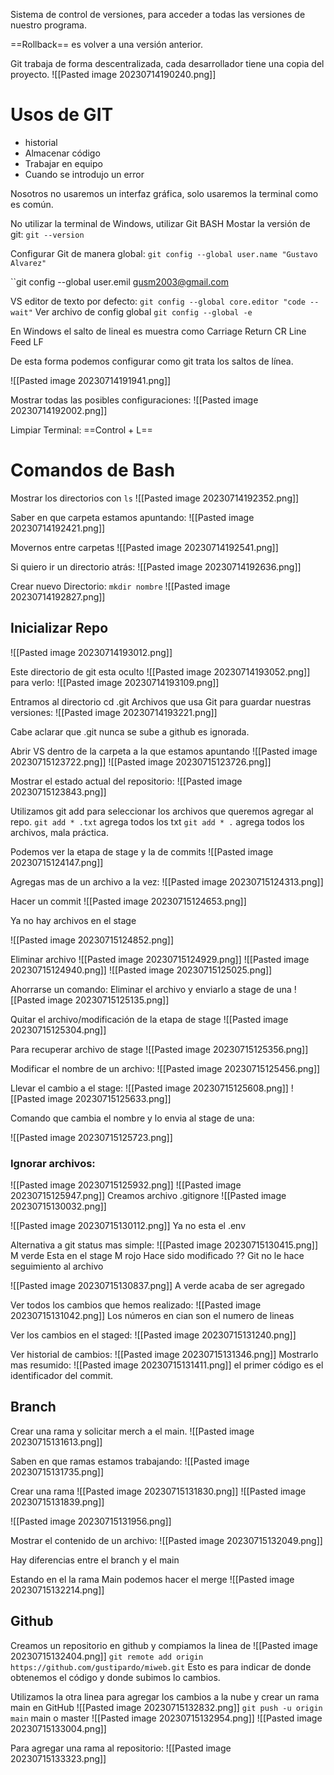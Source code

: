
Sistema de control de versiones, para acceder a todas las versiones de nuestro programa.

==Rollback== es volver a una versión anterior.

Git trabaja de forma descentralizada, cada desarrollador tiene una copia del proyecto.
![[Pasted image 20230714190240.png]]
# Usos de GIT
- historial
- Almacenar código
- Trabajar en equipo
- Cuando se introdujo un error

Nosotros no usaremos un interfaz gráfica, solo usaremos la terminal como es común.

No utilizar la terminal de Windows, utilizar Git BASH
Mostar la versión de git:
`git --version`

Configurar Git de manera global:
``git config --global user.name "Gustavo Alvarez"``

``git config --global user.emil gusm2003@gmail.com

VS editor de texto por defecto:
`git config --global core.editor "code --wait"`
Ver archivo de config global
`git config --global -e`


En Windows el salto de lineal es muestra como
Carriage Return CR
Line Feed LF

De esta forma podemos configurar como git trata los saltos de línea.

![[Pasted image 20230714191941.png]]

Mostrar todas las posibles configuraciones:
![[Pasted image 20230714192002.png]]

Limpiar Terminal:
==Control + L==
# Comandos de Bash
Mostrar los directorios con `ls`
![[Pasted image 20230714192352.png]]

Saber en que carpeta estamos apuntando:
![[Pasted image 20230714192421.png]]

Movernos entre carpetas 
![[Pasted image 20230714192541.png]]

Si quiero ir un directorio atrás:
![[Pasted image 20230714192636.png]]

Crear nuevo Directorio: `mkdir nombre`
![[Pasted image 20230714192827.png]]

## Inicializar Repo

![[Pasted image 20230714193012.png]]

Este directorio de git esta oculto
![[Pasted image 20230714193052.png]]
para verlo:
![[Pasted image 20230714193109.png]]

Entramos al directorio cd .git
Archivos que usa Git para guardar nuestras versiones:
![[Pasted image 20230714193221.png]]

Cabe aclarar que .git nunca se sube a github es ignorada.

Abrir VS dentro de la carpeta a la que estamos apuntando
![[Pasted image 20230715123722.png]]
![[Pasted image 20230715123726.png]]

Mostrar el estado actual del repositorio:
![[Pasted image 20230715123843.png]]

Utilizamos git add para seleccionar los archivos que queremos agregar al repo.
`git add * .txt` agrega todos los txt
`git add * .` agrega todos los archivos, mala práctica.

Podemos ver la etapa de stage y la de commits
![[Pasted image 20230715124147.png]]

Agregas mas de un archivo a la vez:
![[Pasted image 20230715124313.png]]

Hacer un commit
![[Pasted image 20230715124653.png]]

Ya no hay archivos en el stage


![[Pasted image 20230715124852.png]]

Eliminar archivo 
![[Pasted image 20230715124929.png]]
![[Pasted image 20230715124940.png]]
![[Pasted image 20230715125025.png]]

Ahorrarse un comando:
Eliminar el archivo y enviarlo a stage de una
![[Pasted image 20230715125135.png]]

Quitar el archivo/modificación de la etapa de stage
![[Pasted image 20230715125304.png]]

Para recuperar archivo de stage
![[Pasted image 20230715125356.png]]

Modificar el nombre de un archivo:
![[Pasted image 20230715125456.png]]

Llevar el cambio a el stage:
![[Pasted image 20230715125608.png]]
![[Pasted image 20230715125633.png]]

Comando que cambia el nombre y lo envia al stage de una:

![[Pasted image 20230715125723.png]]

### Ignorar archivos:
![[Pasted image 20230715125932.png]]
![[Pasted image 20230715125947.png]]
Creamos archivo .gitignore
![[Pasted image 20230715130032.png]]

![[Pasted image 20230715130112.png]]
Ya no esta el .env

Alternativa a git status mas simple:
![[Pasted image 20230715130415.png]]
M verde Esta en el stage
M rojo Hace sido modificado
?? Git no le hace seguimiento al archivo

![[Pasted image 20230715130837.png]]
A verde acaba de ser agregado

Ver todos los cambios que hemos realizado:
![[Pasted image 20230715131042.png]]
Los números en cian son el numero de lineas

Ver los cambios en el staged:
![[Pasted image 20230715131240.png]]

Ver historial de cambios:
![[Pasted image 20230715131346.png]]
Mostrarlo mas resumido:
![[Pasted image 20230715131411.png]]
el primer código es el identificador del commit.

## Branch
Crear una rama y solicitar merch a el main.
![[Pasted image 20230715131613.png]]

Saben en que ramas estamos trabajando:
![[Pasted image 20230715131735.png]]

Crear una rama
![[Pasted image 20230715131830.png]]
![[Pasted image 20230715131839.png]]

![[Pasted image 20230715131956.png]]

Mostrar el contenido de un archivo:
![[Pasted image 20230715132049.png]]

Hay diferencias entre el branch y el main


Estando en el la rama Main podemos hacer el merge
![[Pasted image 20230715132214.png]]

## Github
Creamos un repositorio en github y compiamos la linea de 
![[Pasted image 20230715132404.png]]
`git remote add origin https://github.com/gustipardo/miweb.git`
Esto es para indicar de donde obtenemos el código y donde subimos lo cambios.

Utilizamos la otra linea para agregar los cambios a la nube y crear un rama main en GitHub
![[Pasted image 20230715132832.png]]
`git push -u origin main`
main o master
![[Pasted image 20230715132954.png]]
![[Pasted image 20230715133004.png]]


Para agregar una rama al repositorio:
![[Pasted image 20230715133323.png]]